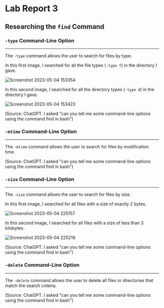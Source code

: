 # Lab Report 3

## Researching the `find` Command

###  `-type` Command-Line Option
---
The `-type` command allows the user to search for files by type.

In this first image, I searched for all the file types (`-type f`) in the directory I gave.

![Screenshot 2023-05-04 153354](https://user-images.githubusercontent.com/88350907/236343919-5749850e-1456-4bfc-885c-5fe00e9677cf.jpg)

In this second image, I searched for all the directory types (`-type d`) in the directory I gave.

![Screenshot 2023-05-04 153423](https://user-images.githubusercontent.com/88350907/236343931-fde871a1-fdad-44ed-8711-e38ae0860661.jpg)

(Source: ChatGPT. I asked "can you tell me some command-line options using the command find in bash")


### `-mtime` Command-Line Option
---
The `-mtime` command allows the user to search for files by modification time.

(Source: ChatGPT. I asked "can you tell me some command-line options using the command find in bash") 


### `-size` Command-Line Option
---
The `-size` command allows the user to search for files by size.

In this first image, I searched for all files with a size of exactly 2 bytes. 

![Screenshot 2023-05-04 225157](https://user-images.githubusercontent.com/88350907/236385880-ee0d8dde-9d24-4a06-af5d-c04a725f850c.jpg)

In this second image, I searched for all files with a size of less than 3 kilobytes.

![Screenshot 2023-05-04 225218](https://user-images.githubusercontent.com/88350907/236385925-7f31786a-9c49-45d4-889b-8e9c119fa3d1.jpg)

(Source: ChatGPT. I asked "can you tell me some command-line options using the command find in bash") 


### `-delete` Command-Line Option
---
The `-delete` command allows the user to delete all files or directories that match the search criteria.

(Source: ChatGPT. I asked "can you tell me some command-line options using the command find in bash") 
